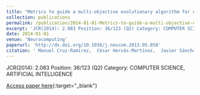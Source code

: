 ```yaml
---
title: "Metrics to guide a multi-objective evolutionary algorithm for ordinal classification"
collection: publications
permalink: /publication/2014-01-01-Metrics-to-guide-a-multi-objective-evolutionary-algorithm-for-ordinal-classification
excerpt: 'JCR(2014): 2.083 Position: 36/123 (Q2) Category: COMPUTER SCIENCE, ARTIFICIAL INTELLIGENCE'
date: 2014-01-01
venue: 'Neurocomputing'
paperurl: 'http://dx.doi.org/10.1016/j.neucom.2013.05.058'
citation: ' Manuel Cruz-Ramírez,  César Hervás-Martínez,  Javier Sánchez-Monedero,  Pedro Antonio Gutiérrez, &quot;Metrics to guide a multi-objective evolutionary algorithm for ordinal classification.&quot; Neurocomputing, 2014.'
---
```

JCR(2014): 2.083 Position: 36/123 (Q2) Category: COMPUTER SCIENCE, ARTIFICIAL INTELLIGENCE

[Access paper here](http://dx.doi.org/10.1016/j.neucom.2013.05.058){:target="_blank"}
